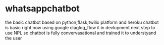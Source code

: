 # whatsappchatbot
the basic chatbot based on python,flask,twilio platform and heroku 
chatbot is basic right now using google diaglog_flow 
it in devlopment next step to use NPL so chatbot is fully convervasational 
and trained it to understyand the user 

